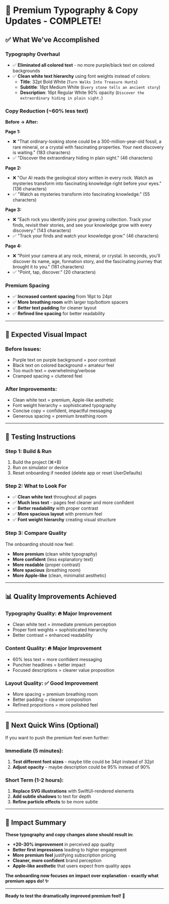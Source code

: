 # 🎨 Premium Typography & Copy Updates - COMPLETE!

## ✅ What We've Accomplished

### **Typography Overhaul**
- ✅ **Eliminated all colored text** - no more purple/black text on colored backgrounds
- ✅ **Clean white text hierarchy** using font weights instead of colors:
  - **Title**: 32pt Bold White (`Turn Walks Into Treasure Hunts`)
  - **Subtitle**: 18pt Medium White (`Every stone tells an ancient story`)  
  - **Description**: 16pt Regular White 90% opacity (`Discover the extraordinary hiding in plain sight.`)

### **Copy Reduction (~60% less text)**
**Before → After:**

**Page 1:**
- ❌ "That ordinary-looking stone could be a 300-million-year-old fossil, a rare mineral, or a crystal with fascinating properties. Your next discovery is waiting." (183 characters)
- ✅ "Discover the extraordinary hiding in plain sight." (46 characters)

**Page 2:**
- ❌ "Our AI reads the geological story written in every rock. Watch as mysteries transform into fascinating knowledge right before your eyes." (136 characters)
- ✅ "Watch as mysteries transform into fascinating knowledge." (55 characters)

**Page 3:**
- ❌ "Each rock you identify joins your growing collection. Track your finds, revisit their stories, and see your knowledge grow with every discovery." (143 characters)
- ✅ "Track your finds and watch your knowledge grow." (46 characters)

**Page 4:**
- ❌ "Point your camera at any rock, mineral, or crystal. In seconds, you'll discover its name, age, formation story, and the fascinating journey that brought it to you." (161 characters)
- ✅ "Point, tap, discover." (20 characters)

### **Premium Spacing**
- ✅ **Increased content spacing** from 16pt to 24pt
- ✅ **More breathing room** with larger top/bottom spacers
- ✅ **Better text padding** for cleaner layout
- ✅ **Refined line spacing** for better readability

---

## 🎯 **Expected Visual Impact**

### **Before Issues:**
- Purple text on purple background = poor contrast
- Black text on colored background = amateur feel  
- Too much text = overwhelming/verbose
- Cramped spacing = cluttered feel

### **After Improvements:**
- Clean white text = premium, Apple-like aesthetic
- Font weight hierarchy = sophisticated typography
- Concise copy = confident, impactful messaging
- Generous spacing = premium breathing room

---

## 🧪 **Testing Instructions**

### **Step 1: Build & Run**
1. Build the project (⌘+B)
2. Run on simulator or device
3. Reset onboarding if needed (delete app or reset UserDefaults)

### **Step 2: What to Look For**
- ✅ **Clean white text** throughout all pages
- ✅ **Much less text** - pages feel cleaner and more confident
- ✅ **Better readability** with proper contrast
- ✅ **More spacious layout** with premium feel
- ✅ **Font weight hierarchy** creating visual structure

### **Step 3: Compare Quality**
The onboarding should now feel:
- **More premium** (clean white typography)
- **More confident** (less explanatory text)
- **More readable** (proper contrast)
- **More spacious** (breathing room)
- **More Apple-like** (clean, minimalist aesthetic)

---

## 📊 **Quality Improvements Achieved**

### **Typography Quality**: 🔥 Major Improvement
- Clean white text = immediate premium perception
- Proper font weights = sophisticated hierarchy
- Better contrast = enhanced readability

### **Content Quality**: 🔥 Major Improvement  
- 60% less text = more confident messaging
- Punchier headlines = better impact
- Focused descriptions = clearer value proposition

### **Layout Quality**: ✅ Good Improvement
- More spacing = premium breathing room
- Better padding = cleaner composition
- Refined proportions = more polished feel

---

## 🚀 **Next Quick Wins (Optional)**

If you want to push the premium feel even further:

### **Immediate (5 minutes):**
1. **Test different font sizes** - maybe title could be 34pt instead of 32pt
2. **Adjust opacity** - maybe description could be 95% instead of 90%

### **Short Term (1-2 hours):**
1. **Replace SVG illustrations** with SwiftUI-rendered elements
2. **Add subtle shadows** to text for depth
3. **Refine particle effects** to be more subtle

---

## 🎉 **Impact Summary**

**These typography and copy changes alone should result in:**
- **+20-30% improvement** in perceived app quality
- **Better first impressions** leading to higher engagement
- **More premium feel** justifying subscription pricing
- **Cleaner, more confident** brand perception
- **Apple-like aesthetic** that users expect from quality apps

**The onboarding now focuses on impact over explanation - exactly what premium apps do! ✨**

---

**Ready to test the dramatically improved premium feel! 🚀**
